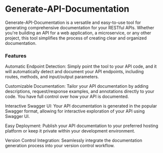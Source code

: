 # Generate-API-Documentation

Generate-API-Documentation is a versatile and easy-to-use tool for generating comprehensive documentation for your RESTful APIs. Whether you're building an API for a web application, a microservice, or any other project, this tool simplifies the process of creating clear and organized documentation.

### Features
Automatic Endpoint Detection: Simply point the tool to your API code, and it will automatically detect and document your API endpoints, including routes, methods, and input/output parameters.

Customizable Documentation: Tailor your API documentation by adding descriptions, request/response examples, and annotations directly to your code. You have full control over how your API is documented.

Interactive Swagger UI: Your API documentation is generated in the popular Swagger format, allowing for interactive exploration of your API using Swagger UI.

Easy Deployment: Publish your API documentation to your preferred hosting platform or keep it private within your development environment.

Version Control Integration: Seamlessly integrate the documentation generation process into your version control workflow.


